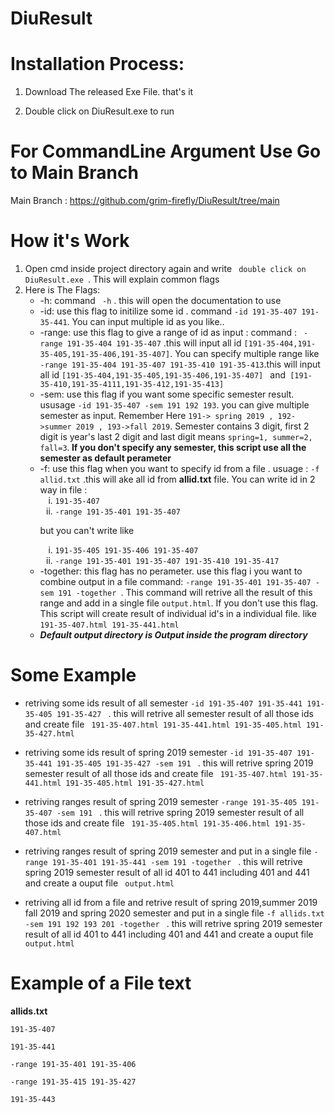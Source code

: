 # DiuResult
<h1> Installation Process: </h1>
<ol>
<li><p> Download The released Exe File. that's it</P></li>
<li><p>Double click on DiuResult.exe to run</P></li>
</ol>

# For CommandLine Argument Use Go to Main Branch
Main Branch : https://github.com/grim-firefly/DiuResult/tree/main
# How it's Work
<ol>
  <li>Open cmd inside project directory again and write <code> double click on DiuResult.exe </code>. This will explain common flags</li>
<li>
  Here is The Flags:
  <ul>
    <li>-h: command  <code> -h</code> . this will open the documentation to use </li>
    <li>-id: use this flag to initilize some id . command <code>-id 191-35-407 191-35-441</code>. You can input multiple id as you like..
    <li>-range: use this flag to give a range of id as input : command : <code> -range 191-35-404 191-35-407</code> .this will input all id <code>[191-35-404,191-35-405,191-35-406,191-35-407]</code>. You can specify multiple range like <code>-range 191-35-404 191-35-407 191-35-410 191-35-413</code>.this will input all id <code>[191-35-404,191-35-405,191-35-406,191-35-407] </code> and<code> [191-35-410,191-35-4111,191-35-412,191-35-413]</code>   </li>
    <li>-sem: use this flag if you want some specific semester result. ususage <code>-id 191-35-407 -sem 191 192 193</code>. you can give multiple semester as input. Remember Here <code>191-> spring 2019 , 192->summer 2019 , 193->fall 2019</code>. Semester contains 3 digit, first 2 digit is year's last 2 digit and last digit means <code>spring=1, summer=2, fall=3</code>.<b> If you don't specify any semester, this script use all the semester as default perameter</b></li>
    <li>-f: use this flag when you want to specify id from a file . usuage : <code>-f allid.txt</code> .this will ake all id from <b>allid.txt</b> file. 
    You can write id in 2 way in file :
      <ol type="i">
        <li> <code>191-35-407</code> </li>
        <li><code>-range 191-35-401 191-35-407</code></li>
      </ol>
      <p> but you can't write like </p>
      <ol type="i">
        <li> <code>191-35-405 191-35-406 191-35-407</code> </li>
        <li><code>-range 191-35-401 191-35-407 191-35-410 191-35-417</code> </li>
      </ol>
      </li>
    <li>-together: this flag has no perameter. use this flag i you want to combine output in a file command: <code>-range 191-35-401 191-35-407 -sem 191 -together </code>. This command will retrive all the result of this range and add in a single file <code>output.html</code>. If you don't use this flag. This script will create result of individual id's in a individual file. like <code>191-35-407.html 191-35-441.html</code> </li>
    <li><b> <i> Default output directory is Output inside the program directory</i> </b> </li>
    
  </ul>

  </li>
</ol>

# Some Example
<ul>
<li><p>retriving some ids result of all semester <code>-id 191-35-407 191-35-441 191-35-405 191-35-427 </code> . this will retrive all semester result of all those ids and create file <code> 191-35-407.html 191-35-441.html 191-35-405.html 191-35-427.html</code> </p></li>

<li><p>retriving some ids result of spring 2019 semester <code>-id 191-35-407 191-35-441 191-35-405 191-35-427 -sem 191 </code> . this will retrive spring 2019 semester result of all those ids and create file <code> 191-35-407.html 191-35-441.html 191-35-405.html 191-35-427.html</code> </p></li>

<li><p>retriving ranges result of spring 2019 semester <code>-range 191-35-405 191-35-407 -sem 191 </code> . this will retrive spring 2019 semester result of all those ids and create file <code> 191-35-405.html 191-35-406.html 191-35-407.html</code> </p></li>

<li><p>retriving ranges result of spring 2019 semester and put in a single file <code>-range 191-35-401 191-35-441 -sem 191 -together </code> . this will retrive spring 2019 semester result of all id 401 to 441 including 401 and 441 and create a ouput file <code> output.html</code> </p></li>
  
  <li><p>retriving all id from a file and retrive result of spring 2019,summer 2019 fall 2019 and spring 2020  semester and put in a single file <code>-f allids.txt -sem 191 192 193 201 -together </code> . this will retrive spring 2019 semester result of all id 401 to 441 including 401 and 441 and create a ouput file <code> output.html</code> </p></li>
  
</ul>

# Example of a File text
<p><b>allids.txt</b></p> 
  <p><code>191-35-407</code></p> 
  <p><code>191-35-441</code></p> 
 <p><code>-range 191-35-401 191-35-406</code></p> 
 <p><code>-range 191-35-415 191-35-427</code></p> 
 <p><code>191-35-443</code></p> 

